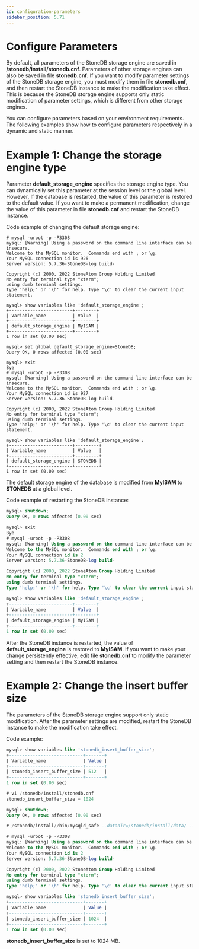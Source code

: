 ```yaml
---
id: configuration-parameters
sidebar_position: 5.71
---
```


# Configure Parameters

By default, all parameters of the StoneDB storage engine are saved in **/stonedb/install/stonedb.cnf**. Parameters of other storage engines can also be saved in file **stonedb.cnf**. If you want to modify parameter settings of the StoneDB storage engine, you must modify them in file **stonedb.cnf**, and then restart the StoneDB instance to make the modification take effect. This is because the StoneDB storage engine supports only static modification of parameter settings, which is different from other storage engines.

You can configure parameters based on your environment requirements. The following examples show how to configure parameters respectively in a dynamic and static manner.

# Example 1: Change the storage engine type

Parameter **default_storage_engine** specifies the storage engine type. You can dynamically set this parameter at the session level or the global level. However, If the database is restarted, the value of this parameter is restored to the default value. If you want to make a permanent modification, change the value of this parameter in file **stonedb.cnf** and restart the StoneDB instance.

Code example of changing the default storage engine:

```shell
# mysql -uroot -p -P3308
mysql: [Warning] Using a password on the command line interface can be insecure.
Welcome to the MySQL monitor.  Commands end with ; or \g.
Your MySQL connection id is 926
Server version: 5.7.36-StoneDB-log build-

Copyright (c) 2000, 2022 StoneAtom Group Holding Limited
No entry for terminal type "xterm";
using dumb terminal settings.
Type 'help;' or '\h' for help. Type '\c' to clear the current input statement.

mysql> show variables like 'default_storage_engine';
+------------------------+--------+
| Variable_name          | Value  |
+------------------------+--------+
| default_storage_engine | MyISAM |
+------------------------+--------+
1 row in set (0.00 sec)

mysql> set global default_storage_engine=StoneDB;
Query OK, 0 rows affected (0.00 sec)

mysql> exit
Bye
# mysql -uroot -p -P3308
mysql: [Warning] Using a password on the command line interface can be insecure.
Welcome to the MySQL monitor.  Commands end with ; or \g.
Your MySQL connection id is 927
Server version: 5.7.36-StoneDB-log build-

Copyright (c) 2000, 2022 StoneAtom Group Holding Limited
No entry for terminal type "xterm";
using dumb terminal settings.
Type 'help;' or '\h' for help. Type '\c' to clear the current input statement.

mysql> show variables like 'default_storage_engine';
+------------------------+---------+
| Variable_name          | Value   |
+------------------------+---------+
| default_storage_engine | STONEDB |
+------------------------+---------+
1 row in set (0.00 sec)
```

The default storage engine of the database is modified from **MyISAM** to **STONEDB** at a global level.

Code example of restarting the StoneDB instance:

```sql
mysql> shutdown;
Query OK, 0 rows affected (0.00 sec)

mysql> exit
Bye
# mysql -uroot -p -P3308
mysql: [Warning] Using a password on the command line interface can be insecure.
Welcome to the MySQL monitor.  Commands end with ; or \g.
Your MySQL connection id is 2
Server version: 5.7.36-StoneDB-log build-

Copyright (c) 2000, 2022 StoneAtom Group Holding Limited
No entry for terminal type "xterm";
using dumb terminal settings.
Type 'help;' or '\h' for help. Type '\c' to clear the current input statement.

mysql> show variables like 'default_storage_engine';
+------------------------+--------+
| Variable_name          | Value  |
+------------------------+--------+
| default_storage_engine | MyISAM |
+------------------------+--------+
1 row in set (0.00 sec)
```

After the StoneDB instance is restarted, the value of **default_storage_engine** is restored to **MyISAM**. If you want to make your change persistently effective, edit file **stonedb.cnf** to modify the parameter setting and then restart the StoneDB instance.

# Example 2: Change the insert buffer size
The parameters of the StoneDB storage engine support only static modification. After the parameter settings are modified, restart the StoneDB instance to make the modification take effect.

Code example:
```sql
mysql> show variables like 'stonedb_insert_buffer_size';
+----------------------------+-------+
| Variable_name              | Value |
+----------------------------+-------+
| stonedb_insert_buffer_size | 512   |
+----------------------------+-------+
1 row in set (0.00 sec)

# vi /stonedb/install/stonedb.cnf
stonedb_insert_buffer_size = 1024

mysql> shutdown;
Query OK, 0 rows affected (0.00 sec)

# /stonedb/install//bin/mysqld_safe --datadir=/stonedb/install/data/ --user=mysql &

# mysql -uroot -p -P3308
mysql: [Warning] Using a password on the command line interface can be insecure.
Welcome to the MySQL monitor.  Commands end with ; or \g.
Your MySQL connection id is 2
Server version: 5.7.36-StoneDB-log build-

Copyright (c) 2000, 2022 StoneAtom Group Holding Limited
No entry for terminal type "xterm";
using dumb terminal settings.
Type 'help;' or '\h' for help. Type '\c' to clear the current input statement.

mysql> show variables like 'stonedb_insert_buffer_size';
+----------------------------+-------+
| Variable_name              | Value |
+----------------------------+-------+
| stonedb_insert_buffer_size | 1024  |
+----------------------------+-------+
1 row in set (0.00 sec)
```

**stonedb_insert_buffer_size** is set to 1024 MB.
